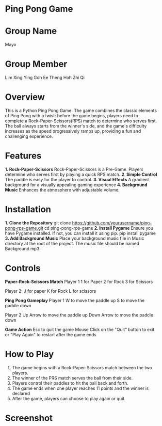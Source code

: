 # Ping Pong Game

# Group Name
Mayo

# Group Member
Lim Xing Ying
Goh Ee Theng
Hoh Zhi Qi

# Overview
This is a Python Ping Pong Game. The game combines the classic elements of Ping Pong with a twist: before the game begins, players need to complete a Rock-Paper-Scissors(RPS) match to determine who serves first. The ball always starts from the winner's side, and the game's difficulty increases as the speed progressively ramps up, providing a fun and challenging experience.

# Features
**1. Rock-Paper-Scissors**
Rock-Paper-Scissors is a Pre-Game. Players determine who serves first by playing a quick RPS match. </h4>
**2. Simple Control**
The paddle is easy for the player to control.
**3. Visual Effects**
A gradient background for a visually appealing gaming experience
**4. Background Music**
Enhances the atmosphere with adjustable volume. 

# Installation
**1. Clone the Repository**
git clone https://github.com/yourusername/ping-pong-rps-game.git
cd ping-pong-rps-game
**2. Install Pygame**
Ensure you have Pygame installed. If not, you can install it using pip.
pip install pygame
**3. Add Background Music**
Place your background music file in  Music directory at the root of the project. The music file should be named Background.mp3

# Controls
**Paper-Rock-Scissors Match**
Player 1
1 for Paper
2 for Rock
3 for Scissors

Player 2: 
J for paper
K for Rock
L for scissors

**Ping Pong Gameplay**
Player 1
W to move the paddle up
S to move the paddle down

Player 2
Up Arrow to move the paddle up
Down Arrow to move the paddle down

**Game Action**
Esc to quit the game
Mouse Click on the "Quit" button to exit or "Play Again" to restart after the game ends

# How to Play
1. The game begins with a Rock-Paper-Scissors match between the two players.
2. The winner of the PRS match serves the ball from their side.
3. Players control their paddles to hit the ball back and forth.
4. The game ends when one player reaches 11 points and the winner is declared
5. After the game, players can choose to play again or quit.

# Screenshot

